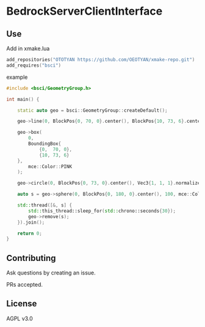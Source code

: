 # BedrockServerClientInterface

## Use

Add in xmake.lua

```lua
add_repositories("OTOTYAN https://github.com/OEOTYAN/xmake-repo.git")
add_requires("bsci")

```

example

```cpp
#include <bsci/GeometryGroup.h>

int main() {

    static auto geo = bsci::GeometryGroup::createDefault();

    geo->line(0, BlockPos{0, 70, 0}.center(), BlockPos{10, 73, 6}.center(), mce::Color::BLUE);

    geo->box(
        0,
        BoundingBox{
            {0,  70, 0},
            {10, 73, 6}
    },
        mce::Color::PINK
    );

    geo->circle(0, BlockPos{0, 73, 0}.center(), Vec3{1, 1, 1}.normalize(), 8);

    auto s = geo->sphere(0, BlockPos{0, 180, 0}.center(), 100, mce::Color::CYAN);

    std::thread([&, s] {
        std::this_thread::sleep_for(std::chrono::seconds{30});
        geo->remove(s);
    }).join();

    return 0;
}

```

## Contributing

Ask questions by creating an issue.

PRs accepted.

## License

AGPL v3.0
